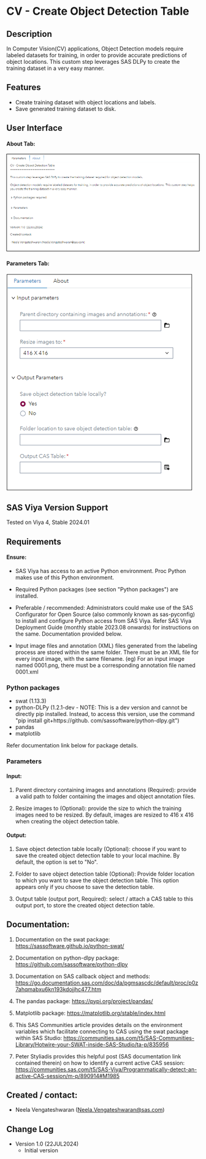 # CV - Create Object Detection Table

## Description
In Computer Vision(CV) applications, Object Detection models require labeled datasets for training, in order to provide accurate predictions of object locations. This custom step leverages SAS DLPy to create the training dataset in a very easy manner.

## Features
- Create training dataset with object locations and labels.
- Save generated training dataset to disk.

## User Interface
#### About Tab:

![alt text for screen readers](./img/About_Tab.png)

#### Parameters Tab:

![alt text for screen readers](./img/Parameters_Tab.png)

## SAS Viya Version Support

Tested on Viya 4, Stable 2024.01

## Requirements

#### Ensure:

- SAS Viya has access to an active Python environment.  Proc Python makes use of this Python environment.

- Required Python packages (see section "Python packages") are installed.

- Preferable / recommended:  Administrators could make use of the SAS Configurator for Open Source (also commonly known as sas-pyconfig) to install and configure Python access from SAS Viya.  Refer SAS Viya Deployment Guide (monthly stable 2023.08 onwards) for instructions on the same. Documentation provided below.

- Input image files and annotation (XML) files generated from the labeling process are stored within the same folder. There must be an XML file for every input image, with the same filename. (eg) For an input image named 0001.png, there must be a corresponding annotation file named 0001.xml

### Python packages

- swat (1.13.3)
- python-DLPy (1.2.1-dev - NOTE: This is a dev version and cannot be directly pip installed. Instead, to access this version, use the command "pip install git+https://github. com/sassoftware/python-dlpy.git")
- pandas
- matplotlib

Refer documentation link below for package details. 

### Parameters

#### Input:
1. Parent directory containing images and annotations (Required): provide a valid path to folder containing the images and object annotation files.

2.  Resize images to (Optional): provide the size to which the training images need to be resized. By default, images are resized to 416 x 416 when creating the object detection table. 

#### Output:
1. Save object detection table locally (Optional): choose if you want to save the created object detection table to your local machine. By default, the option is set to "No".

2. Folder to save object detection table (Optional): Provide folder location to which you want to save the object detection table. This option appears only if you choose to save the detection table. 

3. Output table (output port, Required):  select / attach a CAS table to this output port, to store the created object detection table. 

## Documentation:
1. Documentation on the swat package: https://sassoftware.github.io/python-swat/

2. Documentation on python-dlpy package:
https://github.com/sassoftware/python-dlpy

3. Documentation on SAS callback object and methods:  https://go.documentation.sas.com/doc/da/pgmsascdc/default/proc/p0z7ahqmabxu6kn193kdojjhc477.htm

4. The pandas package: https://pypi.org/project/pandas/

5. Matplotlib package: https://matplotlib.org/stable/index.html

6. This SAS Communities article provides details on the environment variables which facilitate connecting to CAS using the swat package within SAS Studio: https://communities.sas.com/t5/SAS-Communities-Library/Hotwire-your-SWAT-inside-SAS-Studio/ta-p/835956

7. Peter Styliadis provides this helpful post (SAS documentation link contained therein) on how to identify a current active CAS session: https://communities.sas.com/t5/SAS-Viya/Programmatically-detect-an-active-CAS-session/m-p/890914#M1985

## Created / contact:

- Neela Vengateshwaran (Neela.Vengateshwaran@sas.com)

## Change Log
- Version 1.0 (22JUL2024)
    - Initial version
